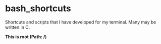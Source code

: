 # bash_shortcuts
Shortcuts and scripts that I have developed for my terminal. Many may be written in C.

**This is root (Path: /)**
